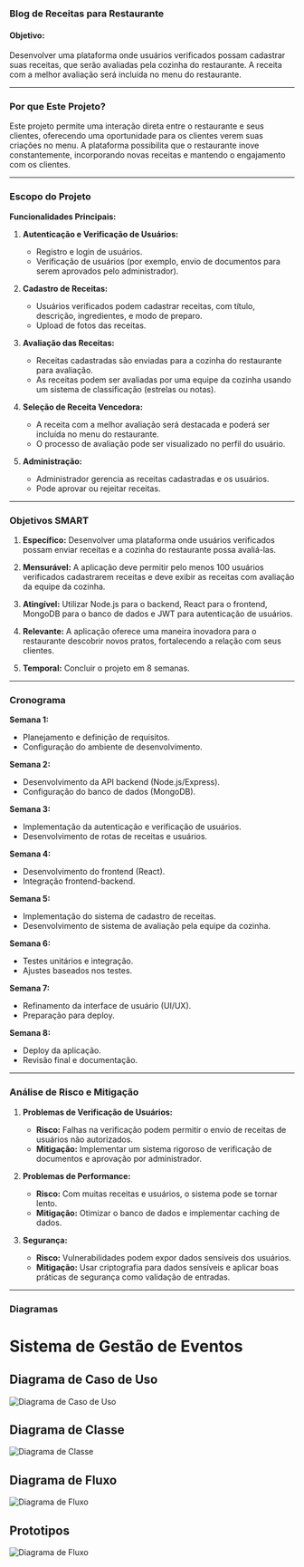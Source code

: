 ### **Blog de Receitas para Restaurante**

#### **Objetivo:**

Desenvolver uma plataforma onde usuários verificados possam cadastrar suas receitas, que serão avaliadas pela cozinha do restaurante. A receita com a melhor avaliação será incluída no menu do restaurante.

---

### **Por que Este Projeto?**

Este projeto permite uma interação direta entre o restaurante e seus clientes, oferecendo uma oportunidade para os clientes verem suas criações no menu. A plataforma possibilita que o restaurante inove constantemente, incorporando novas receitas e mantendo o engajamento com os clientes.

---

### **Escopo do Projeto**

**Funcionalidades Principais:**
1. **Autenticação e Verificação de Usuários:**
   - Registro e login de usuários.
   - Verificação de usuários (por exemplo, envio de documentos para serem aprovados pelo administrador).

2. **Cadastro de Receitas:**
   - Usuários verificados podem cadastrar receitas, com título, descrição, ingredientes, e modo de preparo.
   - Upload de fotos das receitas.

3. **Avaliação das Receitas:**
   - Receitas cadastradas são enviadas para a cozinha do restaurante para avaliação.
   - As receitas podem ser avaliadas por uma equipe da cozinha usando um sistema de classificação (estrelas ou notas).

4. **Seleção de Receita Vencedora:**
   - A receita com a melhor avaliação será destacada e poderá ser incluída no menu do restaurante.
   - O processo de avaliação pode ser visualizado no perfil do usuário.

5. **Administração:**
   - Administrador gerencia as receitas cadastradas e os usuários.
   - Pode aprovar ou rejeitar receitas.

---

### **Objetivos SMART**

1. **Específico:** Desenvolver uma plataforma onde usuários verificados possam enviar receitas e a cozinha do restaurante possa avaliá-las.
   
2. **Mensurável:** A aplicação deve permitir pelo menos 100 usuários verificados cadastrarem receitas e deve exibir as receitas com avaliação da equipe da cozinha.

3. **Atingível:** Utilizar Node.js para o backend, React para o frontend, MongoDB para o banco de dados e JWT para autenticação de usuários.

4. **Relevante:** A aplicação oferece uma maneira inovadora para o restaurante descobrir novos pratos, fortalecendo a relação com seus clientes.

5. **Temporal:** Concluir o projeto em 8 semanas.

---

### **Cronograma**

**Semana 1:**
- Planejamento e definição de requisitos.
- Configuração do ambiente de desenvolvimento.

**Semana 2:**
- Desenvolvimento da API backend (Node.js/Express).
- Configuração do banco de dados (MongoDB).

**Semana 3:**
- Implementação da autenticação e verificação de usuários.
- Desenvolvimento de rotas de receitas e usuários.

**Semana 4:**
- Desenvolvimento do frontend (React).
- Integração frontend-backend.

**Semana 5:**
- Implementação do sistema de cadastro de receitas.
- Desenvolvimento de sistema de avaliação pela equipe da cozinha.

**Semana 6:**
- Testes unitários e integração.
- Ajustes baseados nos testes.

**Semana 7:**
- Refinamento da interface de usuário (UI/UX).
- Preparação para deploy.

**Semana 8:**
- Deploy da aplicação.
- Revisão final e documentação.

---

### **Análise de Risco e Mitigação**

1. **Problemas de Verificação de Usuários:**
   - **Risco:** Falhas na verificação podem permitir o envio de receitas de usuários não autorizados.
   - **Mitigação:** Implementar um sistema rigoroso de verificação de documentos e aprovação por administrador.

2. **Problemas de Performance:**
   - **Risco:** Com muitas receitas e usuários, o sistema pode se tornar lento.
   - **Mitigação:** Otimizar o banco de dados e implementar caching de dados.

3. **Segurança:**
   - **Risco:** Vulnerabilidades podem expor dados sensíveis dos usuários.
   - **Mitigação:** Usar criptografia para dados sensíveis e aplicar boas práticas de segurança como validação de entradas.

---

### **Diagramas**

# Sistema de Gestão de Eventos

## Diagrama de Caso de Uso

![Diagrama de Caso de Uso](diagramas/diagrama_de_Uso.png)

## Diagrama de Classe

![Diagrama de Classe](diagramas/diagrama_de_Classe.png)

## Diagrama de Fluxo

![Diagrama de Fluxo](diagramas/diagrama_de_Fluxo.png)

## Prototipos

![Diagrama de Fluxo](Prototipos/MasterPrato.PNG)
